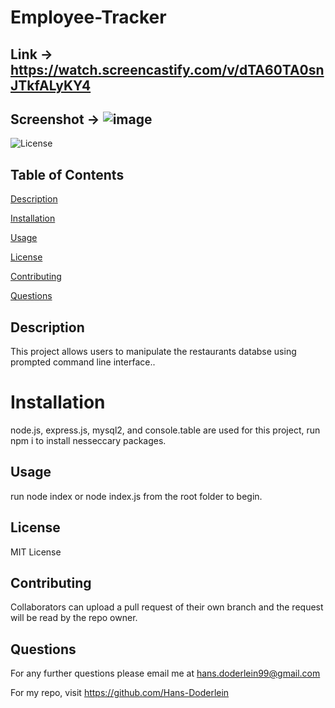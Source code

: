 # Employee-Tracker

## Link -> https://watch.screencastify.com/v/dTA60TA0snJTkfALyKY4

## Screenshot -> ![image](https://github.com/Hans-Doderlein/Employee-Tracker/assets/132940852/eacbe382-4c4a-4bc0-b970-68ccccbbadfa)


![License](https://img.shields.io/badge/license-MIT-blue)

## Table of Contents

[Description](#description)

[Installation](#installation)

[Usage](#usage)

[License](#license)

[Contributing](#contributing)

[Questions](#questions)

## Description

This project allows users to manipulate the restaurants databse using prompted command line interface..

# Installation

node.js, express.js, mysql2, and console.table are used for this project, run npm i to install nesseccary packages.

## Usage

run node index or node index.js from the root folder to begin.

## License

MIT License

## Contributing

Collaborators can upload a pull request of their own branch and the request will be read by the repo owner.

## Questions

For any further questions please email me at hans.doderlein99@gmail.com

For my repo, visit https://github.com/Hans-Doderlein
